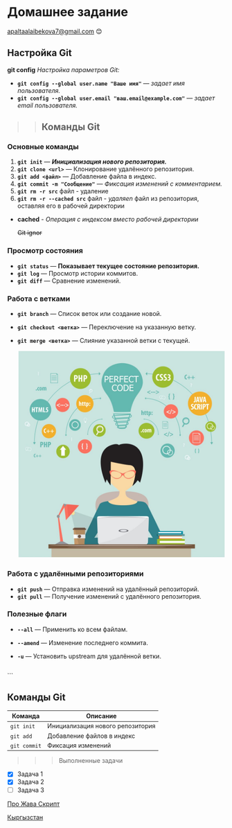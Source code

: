 # Домашнее задание

<apaltaalaibekova7@gmail.com> :blush:

## Настройка Git
**git config**
_Настройка параметров Git:_
- **`git config --global user.name "Ваше имя"`** — *задает имя пользователя.*
- **`git config --global user.email "ваш.email@example.com"`** — *задает email пользователя.*

>> ## Команды Git 

### Основные команды
1. **`git init`** — ___Инициализация нового репозитория.___
2.  **`git clone <url>`** — Клонирование удалённого репозитория.
3.  **`git add <файл>`** — Добавление файла в индекс.
4.  **`git commit -m "Сообщение"`** — _Фиксация изменений с комментарием._
5.  **`git rm -r src`** файл - удаление
6.  **`git rm -r --cached src`** файл - _удаляеn_  файл из репозитория, оставляя его в рабочей директории

- __cached__  - _Операция с индексом вместо рабочей директории_

  ~~Git ignor~~

### Просмотр состояния
- **`git status`** — __Показывает текущее состояние репозитория.__
- **`git log`** — Просмотр истории коммитов.
- **`git diff`** — Сравнение изменений.

### Работа с ветками
- **`git branch`** — Список веток или создание новой.
- **`git checkout <ветка>`** — Переключение на указанную ветку.
- **`git merge <ветка>`** — Слияние указанной ветки с текущей.

  ![Айтишник](https://github.com/ApalTaalaibekova7/Uroki/blob/main/Depositphotos_76219907_L-1024x1024.jpg)

### Работа с удалёнными репозиториями
- **`git push`** — Отправка изменений на удалённый репозиторий.
- **`git pull`** — Получение изменений с удалённого репозитория.

### Полезные флаги
- **`--all`** — Применить ко всем файлам.
- **`--amend`** — Изменение последнего коммита.
- **`-u`** — Установить upstream для удалённой ветки.

  ```<!DOCTYPE html>
<html lang="en">
<head>
    <meta charset="UTF-8">
    <meta name="viewport" content="width=device-width, initial-scale=1.0">
    <title>Git</title>
</head>
<body>
    
 <script src="./script.js"></script>
   
   
</body>
</html> ```

## Команды Git
| Команда         | Описание                                |
| --------------- | -------------------------------------- |
| `git init`      | Инициализация нового репозитория       |
| `git add`       | Добавление файлов в индекс             |
| `git commit`    | Фиксация изменений                     |

  
>>> Выполненные задачи
- [x] Задача 1
- [x] Задача 2
- [ ] Задача 3

[Про Жава Скрипт](https://learn.javascript.ru/)

[Кыргызстан](https://ru.wikipedia.org/wiki/%D0%9A%D1%8B%D1%80%D0%B3%D1%8B%D0%B7%D1%81%D1%82%D0%B0%D0%BD)
